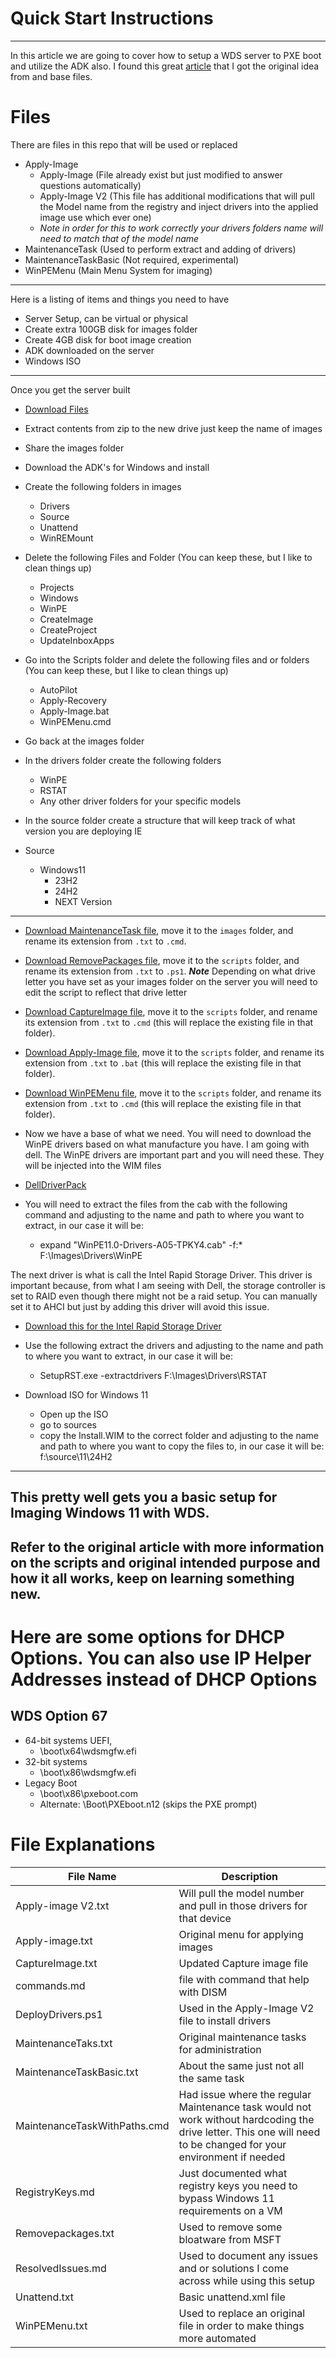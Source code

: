 # Quick Start Instructions
---

In this article we are going to cover how to setup a WDS server to PXE boot and utilize the ADK also. I found this great [article](https://learn.microsoft.com/en-us/windows-hardware/manufacture/desktop/system-builder-deployment?view=windows-11) that I got the original idea from and base files.  

# Files
There are files in this repo that will be used or replaced
- Apply-Image
    -  Apply-Image (File already exist but just modified to answer questions automatically)
    -  Apply-Image V2 (This file has additional modifications that will pull the Model name from the registry and inject drivers into the applied image use which ever one)
    - *Note in order for this to work correctly your drivers folders name will need to match that of the model name*
- MaintenanceTask (Used to perform extract and adding of drivers)
- MaintenanceTaskBasic (Not required, experimental)
- WinPEMenu (Main Menu System for imaging)

---

Here is a listing of items and things you need to have

 - Server Setup, can be virtual or physical
 - Create extra 100GB disk for images folder
 - Create 4GB disk for boot image creation
 - ADK downloaded on the server
 - Windows ISO

---

Once you get the server built 


- [Download Files](https://learn.microsoft.com/en-us/windows-hardware/manufacture/desktop/system-builder-deployment?view=windows-11#extract-imageszip)

- Extract contents from zip to the new drive just keep the name of images

- Share the images folder 

- Download the ADK's for Windows and install

- Create the following folders in images
    - Drivers
    - Source
    - Unattend
    - WinREMount

- Delete the following Files and Folder (You can keep these, but I like to clean things up)
    - Projects
    - Windows
    - WinPE
    - CreateImage
    - CreateProject
    - UpdateInboxApps

- Go into the Scripts folder and delete the following files and or folders (You can keep these, but I like to clean things up)
    - AutoPilot
    - Apply-Recovery
    - Apply-Image.bat
    - WinPEMenu.cmd

- Go back at the images folder

- In the drivers folder create the following folders
    - WinPE
    - RSTAT
    - Any other driver folders for your specific models

- In the source folder create a structure that will keep track of what version you are deploying IE

- Source
    - Windows11
        - 23H2
        - 24H2
        - NEXT Version
---


- [Download MaintenanceTask file](MaintenanceTask.txt), move it to the `images` folder, and rename its extension from `.txt` to `.cmd`.

- [Download RemovePackages file](RemovePackages.txt), move it to the `scripts` folder, and rename its extension from `.txt` to `.ps1`.
***Note*** Depending on what drive letter you have set as your images folder on the server you will need to edit the script to reflect that drive letter

- [Download CaptureImage file](CaptureImage.txt), move it to the `scripts` folder, and rename its extension from `.txt` to `.cmd` (this will replace the existing file in that folder).

- [Download Apply-Image file](Apply-Image.txt), move it to the `scripts` folder, and rename its extension from `.txt` to `.bat` (this will replace the existing file in that folder).

- [Download WinPEMenu file](WinPEMenu.txt), move it to the `scripts` folder, and rename its extension from `.txt` to `.cmd` (this will replace the existing file in that folder).

- Now we have a base of what we need. You will need to download the WinPE drivers based on what manufacture you have. I am going with dell. The WinPE drivers are important part and you will need these. They will be injected into the WIM files 

- [DellDriverPack](https://www.dell.com/support/kbdoc/en-us/000211541/winpe-11-driver-pack)

- You will need to extract the files from the cab with the following command and adjusting to the name and path to where you want to extract, in our case it will be:
    - expand "WinPE11.0-Drivers-A05-TPKY4.cab" -f:* F:\Images\Drivers\WinPE 

The next driver is what is call the Intel Rapid Storage Driver. This driver is important because, from what I am seeing with Dell, the storage controller is set to RAID even though there might not be a raid setup. You can manually set it to AHCI but just by adding this driver will avoid this issue. 

- [Download this for the Intel Rapid Storage Driver](https://www.intel.com/content/www/us/en/download/19512/intel-rapid-storage-technology-driver-installation-software-with-intel-optane-memory-10th-and-11th-gen-platforms.html)

- Use the following extract the drivers and adjusting to the name and path to where you want to extract, in our case it will be:
    - SetupRST.exe -extractdrivers F:\Images\Drivers\RSTAT  

- Download ISO for Windows 11
    - Open up the ISO
    - go to sources
    - copy the Install.WIM to the correct folder and adjusting to the name and path to where you want to copy the files to, in our case it will be:
        f:\source\11\24H2  
---

## This pretty well gets you a basic setup for Imaging Windows 11 with WDS. 
## Refer to the original article with more information on the scripts and original intended purpose and how it all works, keep on learning something new. 


# Here are some options for DHCP Options. You can also use IP Helper Addresses instead of DHCP Options
## WDS Option 67

- 64-bit systems UEFI,
    - \boot\x64\wdsmgfw.efi
- 32-bit systems
    - \boot\x86\wdsmgfw.efi
- Legacy Boot
    - \boot\x86\pxeboot.com
    - Alternate: \Boot\PXEboot.n12 (skips the PXE prompt) 


# File Explanations
| File Name | Description|
|-----------|-------------|
| Apply-image V2.txt | Will pull the model number and pull in those drivers for that device|
| Apply-image.txt | Original menu for applying images|
| CaptureImage.txt | Updated Capture image file|
| commands.md | file with command that help with DISM |
| DeployDrivers.ps1 | Used in the Apply-Image V2 file to install drivers |
| MaintenanceTaks.txt | Original maintenance tasks for administration |
| MaintenanceTaskBasic.txt | About the same just not all the same task |
| MaintenanceTaskWithPaths.cmd | Had issue where the regular Maintenance task would not work without hardcoding the drive letter. This one will need to be changed for your environment if needed |
| RegistryKeys.md | Just documented what registry keys you need to bypass Windows 11 requirements on a VM |
| Removepackages.txt | Used to remove some bloatware from MSFT |
| ResolvedIssues.md | Used to document any issues and or solutions I come across while using this setup |
| Unattend.txt | Basic unattend.xml file |
| WinPEMenu.txt | Used to replace an original file in order to make things more automated |




